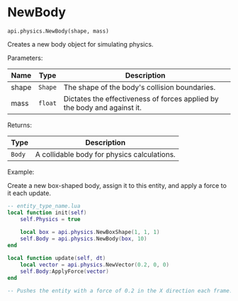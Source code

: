 # NewBody



`api.physics.NewBody(shape, mass)`

Creates a new body object for simulating physics.



Parameters:

| Name  | Type    | Description                                                              |
| ----- | ------- | ------------------------------------------------------------------------ |
| shape | `Shape` | The shape of the body's collision boundaries.                            |
| mass  | `float` | Dictates the effectiveness of forces applied by the body and against it. |

Returns:

| Type   | Description                                 |
| ------ | ------------------------------------------- |
| `Body` | A collidable body for physics calculations. |



Example:

Create a new box-shaped body, assign it to this entity, and apply a force to it each update.

```lua
-- entity_type_name.lua
local function init(self)
    self.Physics = true
    
    local box = api.physics.NewBoxShape(1, 1, 1) 
    self.Body = api.physics.NewBody(box, 10)
end

local function update(self, dt)
    local vector = api.physics.NewVector(0.2, 0, 0)
    self.Body:ApplyForce(vector)
end

-- Pushes the entity with a force of 0.2 in the X direction each frame.
```

